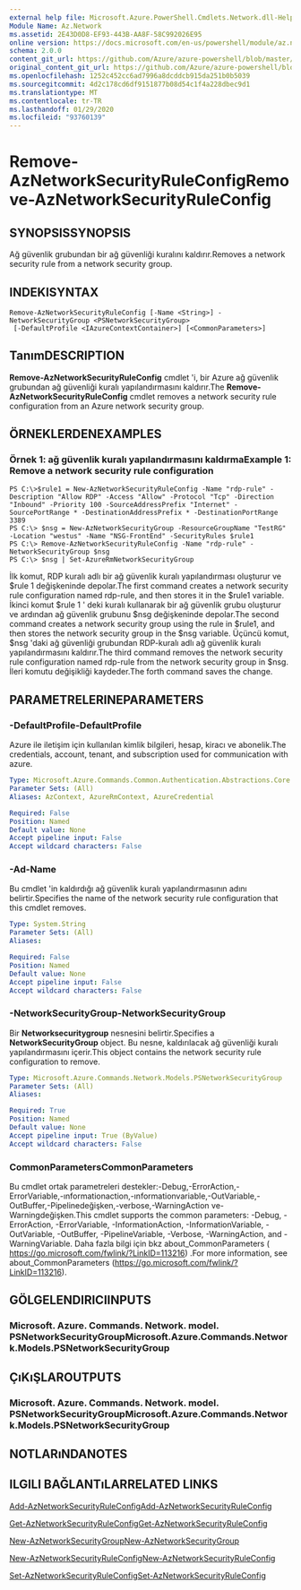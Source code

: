 ```yaml
---
external help file: Microsoft.Azure.PowerShell.Cmdlets.Network.dll-Help.xml
Module Name: Az.Network
ms.assetid: 2E43D0D8-EF93-443B-AA8F-58C992026E95
online version: https://docs.microsoft.com/en-us/powershell/module/az.network/remove-aznetworksecurityruleconfig
schema: 2.0.0
content_git_url: https://github.com/Azure/azure-powershell/blob/master/src/Network/Network/help/Remove-AzNetworkSecurityRuleConfig.md
original_content_git_url: https://github.com/Azure/azure-powershell/blob/master/src/Network/Network/help/Remove-AzNetworkSecurityRuleConfig.md
ms.openlocfilehash: 1252c452cc6ad7996a8dcddcb915da251b0b5039
ms.sourcegitcommit: 4d2c178cd6df9151877b08d54c1f4a228dbec9d1
ms.translationtype: MT
ms.contentlocale: tr-TR
ms.lasthandoff: 01/29/2020
ms.locfileid: "93760139"
---
```

# <span data-ttu-id="6aeba-101">Remove-AzNetworkSecurityRuleConfig</span><span class="sxs-lookup"><span data-stu-id="6aeba-101">Remove-AzNetworkSecurityRuleConfig</span></span>

## <span data-ttu-id="6aeba-102">SYNOPSIS</span><span class="sxs-lookup"><span data-stu-id="6aeba-102">SYNOPSIS</span></span>
<span data-ttu-id="6aeba-103">Ağ güvenlik grubundan bir ağ güvenliği kuralını kaldırır.</span><span class="sxs-lookup"><span data-stu-id="6aeba-103">Removes a network security rule from a network security group.</span></span>

## <span data-ttu-id="6aeba-104">INDEKI</span><span class="sxs-lookup"><span data-stu-id="6aeba-104">SYNTAX</span></span>

```
Remove-AzNetworkSecurityRuleConfig [-Name <String>] -NetworkSecurityGroup <PSNetworkSecurityGroup>
 [-DefaultProfile <IAzureContextContainer>] [<CommonParameters>]
```

## <span data-ttu-id="6aeba-105">Tanım</span><span class="sxs-lookup"><span data-stu-id="6aeba-105">DESCRIPTION</span></span>
<span data-ttu-id="6aeba-106">**Remove-AzNetworkSecurityRuleConfig** cmdlet 'i, bir Azure ağ güvenlik grubundan ağ güvenliği kuralı yapılandırmasını kaldırır.</span><span class="sxs-lookup"><span data-stu-id="6aeba-106">The **Remove-AzNetworkSecurityRuleConfig** cmdlet removes a network security rule configuration from an Azure network security group.</span></span>

## <span data-ttu-id="6aeba-107">ÖRNEKLERDEN</span><span class="sxs-lookup"><span data-stu-id="6aeba-107">EXAMPLES</span></span>

### <span data-ttu-id="6aeba-108">Örnek 1: ağ güvenlik kuralı yapılandırmasını kaldırma</span><span class="sxs-lookup"><span data-stu-id="6aeba-108">Example 1: Remove a network security rule configuration</span></span>
```
PS C:\>$rule1 = New-AzNetworkSecurityRuleConfig -Name "rdp-rule" -Description "Allow RDP" -Access "Allow" -Protocol "Tcp" -Direction "Inbound" -Priority 100 -SourceAddressPrefix "Internet" -SourcePortRange * -DestinationAddressPrefix * -DestinationPortRange 3389
PS C:\> $nsg = New-AzNetworkSecurityGroup -ResourceGroupName "TestRG" -Location "westus" -Name "NSG-FrontEnd" -SecurityRules $rule1
PS C:\> Remove-AzNetworkSecurityRuleConfig -Name "rdp-rule" -NetworkSecurityGroup $nsg
PS C:\> $nsg | Set-AzureRmNetworkSecurityGroup
```

<span data-ttu-id="6aeba-109">İlk komut, RDP kuralı adlı bir ağ güvenlik kuralı yapılandırması oluşturur ve $rule 1 değişkeninde depolar.</span><span class="sxs-lookup"><span data-stu-id="6aeba-109">The first command creates a network security rule configuration named rdp-rule, and then stores it in the $rule1 variable.</span></span>
<span data-ttu-id="6aeba-110">İkinci komut $rule 1 ' deki kuralı kullanarak bir ağ güvenlik grubu oluşturur ve ardından ağ güvenlik grubunu $nsg değişkeninde depolar.</span><span class="sxs-lookup"><span data-stu-id="6aeba-110">The second command creates a network security group using the rule in $rule1, and then stores the network security group in the $nsg variable.</span></span>
<span data-ttu-id="6aeba-111">Üçüncü komut, $nsg 'daki ağ güvenliği grubundan RDP-kuralı adlı ağ güvenlik kuralı yapılandırmasını kaldırır.</span><span class="sxs-lookup"><span data-stu-id="6aeba-111">The third command removes the network security rule configuration named rdp-rule from the network security group in $nsg.</span></span>
<span data-ttu-id="6aeba-112">İleri komutu değişikliği kaydeder.</span><span class="sxs-lookup"><span data-stu-id="6aeba-112">The forth command saves the change.</span></span>

## <span data-ttu-id="6aeba-113">PARAMETRELERINE</span><span class="sxs-lookup"><span data-stu-id="6aeba-113">PARAMETERS</span></span>

### <span data-ttu-id="6aeba-114">-DefaultProfile</span><span class="sxs-lookup"><span data-stu-id="6aeba-114">-DefaultProfile</span></span>
<span data-ttu-id="6aeba-115">Azure ile iletişim için kullanılan kimlik bilgileri, hesap, kiracı ve abonelik.</span><span class="sxs-lookup"><span data-stu-id="6aeba-115">The credentials, account, tenant, and subscription used for communication with azure.</span></span>

```yaml
Type: Microsoft.Azure.Commands.Common.Authentication.Abstractions.Core.IAzureContextContainer
Parameter Sets: (All)
Aliases: AzContext, AzureRmContext, AzureCredential

Required: False
Position: Named
Default value: None
Accept pipeline input: False
Accept wildcard characters: False
```

### <span data-ttu-id="6aeba-116">-Ad</span><span class="sxs-lookup"><span data-stu-id="6aeba-116">-Name</span></span>
<span data-ttu-id="6aeba-117">Bu cmdlet 'in kaldırdığı ağ güvenlik kuralı yapılandırmasının adını belirtir.</span><span class="sxs-lookup"><span data-stu-id="6aeba-117">Specifies the name of the network security rule configuration that this cmdlet removes.</span></span>

```yaml
Type: System.String
Parameter Sets: (All)
Aliases:

Required: False
Position: Named
Default value: None
Accept pipeline input: False
Accept wildcard characters: False
```

### <span data-ttu-id="6aeba-118">-NetworkSecurityGroup</span><span class="sxs-lookup"><span data-stu-id="6aeba-118">-NetworkSecurityGroup</span></span>
<span data-ttu-id="6aeba-119">Bir **Networksecuritygroup** nesnesini belirtir.</span><span class="sxs-lookup"><span data-stu-id="6aeba-119">Specifies a **NetworkSecurityGroup** object.</span></span>
<span data-ttu-id="6aeba-120">Bu nesne, kaldırılacak ağ güvenliği kuralı yapılandırmasını içerir.</span><span class="sxs-lookup"><span data-stu-id="6aeba-120">This object contains the network security rule configuration to remove.</span></span>

```yaml
Type: Microsoft.Azure.Commands.Network.Models.PSNetworkSecurityGroup
Parameter Sets: (All)
Aliases:

Required: True
Position: Named
Default value: None
Accept pipeline input: True (ByValue)
Accept wildcard characters: False
```

### <span data-ttu-id="6aeba-121">CommonParameters</span><span class="sxs-lookup"><span data-stu-id="6aeba-121">CommonParameters</span></span>
<span data-ttu-id="6aeba-122">Bu cmdlet ortak parametreleri destekler:-Debug,-ErrorAction,-ErrorVariable,-ınformationaction,-ınformationvariable,-OutVariable,-OutBuffer,-Pipelinedeğişken,-verbose,-WarningAction ve-Warningdeğişken.</span><span class="sxs-lookup"><span data-stu-id="6aeba-122">This cmdlet supports the common parameters: -Debug, -ErrorAction, -ErrorVariable, -InformationAction, -InformationVariable, -OutVariable, -OutBuffer, -PipelineVariable, -Verbose, -WarningAction, and -WarningVariable.</span></span> <span data-ttu-id="6aeba-123">Daha fazla bilgi için bkz about_CommonParameters ( https://go.microsoft.com/fwlink/?LinkID=113216) .</span><span class="sxs-lookup"><span data-stu-id="6aeba-123">For more information, see about_CommonParameters (https://go.microsoft.com/fwlink/?LinkID=113216).</span></span>

## <span data-ttu-id="6aeba-124">GÖLGELENDIRICI</span><span class="sxs-lookup"><span data-stu-id="6aeba-124">INPUTS</span></span>

### <span data-ttu-id="6aeba-125">Microsoft. Azure. Commands. Network. model. PSNetworkSecurityGroup</span><span class="sxs-lookup"><span data-stu-id="6aeba-125">Microsoft.Azure.Commands.Network.Models.PSNetworkSecurityGroup</span></span>

## <span data-ttu-id="6aeba-126">ÇıKıŞLAR</span><span class="sxs-lookup"><span data-stu-id="6aeba-126">OUTPUTS</span></span>

### <span data-ttu-id="6aeba-127">Microsoft. Azure. Commands. Network. model. PSNetworkSecurityGroup</span><span class="sxs-lookup"><span data-stu-id="6aeba-127">Microsoft.Azure.Commands.Network.Models.PSNetworkSecurityGroup</span></span>

## <span data-ttu-id="6aeba-128">NOTLARıNDA</span><span class="sxs-lookup"><span data-stu-id="6aeba-128">NOTES</span></span>

## <span data-ttu-id="6aeba-129">ILGILI BAĞLANTıLAR</span><span class="sxs-lookup"><span data-stu-id="6aeba-129">RELATED LINKS</span></span>

[<span data-ttu-id="6aeba-130">Add-AzNetworkSecurityRuleConfig</span><span class="sxs-lookup"><span data-stu-id="6aeba-130">Add-AzNetworkSecurityRuleConfig</span></span>](./Add-AzNetworkSecurityRuleConfig.md)

[<span data-ttu-id="6aeba-131">Get-AzNetworkSecurityRuleConfig</span><span class="sxs-lookup"><span data-stu-id="6aeba-131">Get-AzNetworkSecurityRuleConfig</span></span>](./Get-AzNetworkSecurityRuleConfig.md)

[<span data-ttu-id="6aeba-132">New-AzNetworkSecurityGroup</span><span class="sxs-lookup"><span data-stu-id="6aeba-132">New-AzNetworkSecurityGroup</span></span>](./New-AzNetworkSecurityGroup.md)

[<span data-ttu-id="6aeba-133">New-AzNetworkSecurityRuleConfig</span><span class="sxs-lookup"><span data-stu-id="6aeba-133">New-AzNetworkSecurityRuleConfig</span></span>](./New-AzNetworkSecurityRuleConfig.md)

[<span data-ttu-id="6aeba-134">Set-AzNetworkSecurityRuleConfig</span><span class="sxs-lookup"><span data-stu-id="6aeba-134">Set-AzNetworkSecurityRuleConfig</span></span>](./Set-AzNetworkSecurityRuleConfig.md)


